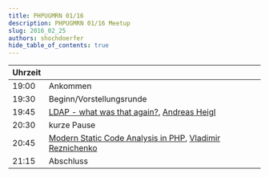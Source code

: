 ```yaml
---
title: PHPUGMRN 01/16
description: PHPUGMRN 01/16 Meetup
slug: 2016_02_25
authors: shochdoerfer
hide_table_of_contents: true
---
```


| Uhrzeit |                                                                                                                                                                                                               | 
|---------|---------------------------------------------------------------------------------------------------------------------------------------------------------------------------------------------------------------|
| 19:00   | Ankommen                                                                                                                                                                                                      |
| 19:30   | Beginn/Vorstellungsrunde                                                                                                                                                                                      |
| 19:45   | [LDAP - what was that again?](https://heiglandreas.github.io/slidedeck/LDAP%20-%20what%20was%20that%20again%3F/20160225%20-%20phpugmrn/index_online.html), [Andreas Heigl](https://phpc.social/@heiglandreas) |
| 20:30   | kurze Pause                                                                                                                                                                                                   |
| 20:45   | [Modern Static Code Analysis in PHP](http://de.slideshare.net/VladimirReznichenko/modern-static-code-analysis-in-php), [Vladimir Reznichenko](https://twitter.com/kalessil)                                   |
| 21:15   | Abschluss                                                                                                                                                                                                     |
